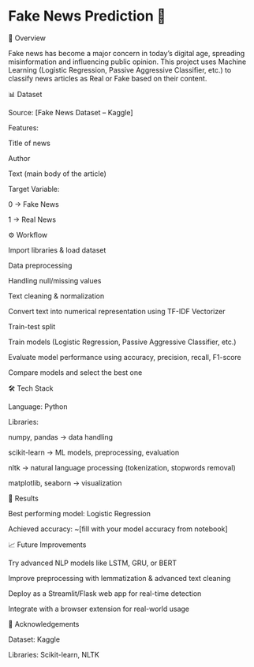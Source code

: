 # Fake News Prediction 📰
📌 Overview

Fake news has become a major concern in today’s digital age, spreading misinformation and influencing public opinion.
This project uses Machine Learning (Logistic Regression, Passive Aggressive Classifier, etc.) to classify news articles as Real or Fake based on their content.

📊 Dataset

Source: [Fake News Dataset – Kaggle]

Features:

Title of news

Author

Text (main body of the article)

Target Variable:

0 → Fake News

1 → Real News

⚙️ Workflow

Import libraries & load dataset

Data preprocessing

Handling null/missing values

Text cleaning & normalization

Convert text into numerical representation using TF-IDF Vectorizer

Train-test split

Train models (Logistic Regression, Passive Aggressive Classifier, etc.)

Evaluate model performance using accuracy, precision, recall, F1-score

Compare models and select the best one

🛠️ Tech Stack

Language: Python

Libraries:

numpy, pandas → data handling

scikit-learn → ML models, preprocessing, evaluation

nltk → natural language processing (tokenization, stopwords removal)

matplotlib, seaborn → visualization

🚀 Results

Best performing model: Logistic Regression

Achieved accuracy: ~[fill with your model accuracy from notebook]


📈 Future Improvements

Try advanced NLP models like LSTM, GRU, or BERT

Improve preprocessing with lemmatization & advanced text cleaning

Deploy as a Streamlit/Flask web app for real-time detection

Integrate with a browser extension for real-world usage

🙌 Acknowledgements

Dataset: Kaggle

Libraries: Scikit-learn, NLTK
